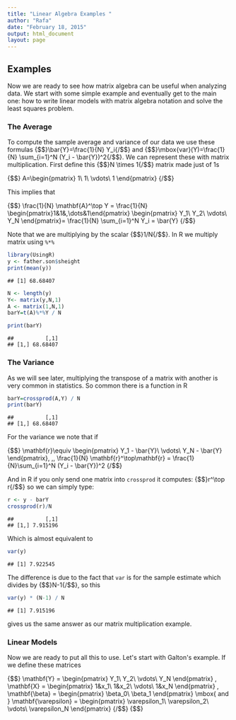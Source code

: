```yaml
---
title: "Linear Algebra Examples "
author: "Rafa"
date: "February 18, 2015"
output: html_document
layout: page
---
```




## Examples 

Now we are ready to see how matrix algebra can be useful when analyzing data. We start with some simple example and eventually get to the main one: how to write linear models with matrix algebra notation and solve the least squares problem.


### The Average

To compute the sample average and variance of our data we use these formulas {$$}\bar{Y}=\frac{1}{N} Y_i{/$$} and {$$}\mbox{var}(Y)=\frac{1}{N} \sum_{i=1}^N (Y_i - \bar{Y})^2{/$$}. We can represent these with matrix multiplication. First define this {$$}N \times 1{/$$} matrix made just of 1s

{$$}
A=\begin{pmatrix}
1\\
1\\
\vdots\\
1
\end{pmatrix}
{/$$}

This implies that

{$$}
\frac{1}{N}
\mathbf{A}^\top Y = \frac{1}{N}
\begin{pmatrix}1&1&,\dots&1\end{pmatrix}
\begin{pmatrix}
Y_1\\
Y_2\\
\vdots\\
Y_N
\end{pmatrix}=
\frac{1}{N} \sum_{i=1}^N Y_i
= \bar{Y}
{/$$}

Note that we are multiplying by the scalar {$$}1/N{/$$}. In R we multiply matrix using `%*%`


```r
library(UsingR)
y <- father.son$sheight
print(mean(y))
```

```
## [1] 68.68407
```

```r
N <- length(y)
Y<- matrix(y,N,1)
A <- matrix(1,N,1)
barY=t(A)%*%Y / N

print(barY)
```

```
##          [,1]
## [1,] 68.68407
```

### The Variance

As we will see later, multiplying the transpose of a matrix with another is very common in statistics. So common there is a function in R


```r
barY=crossprod(A,Y) / N
print(barY)
```

```
##          [,1]
## [1,] 68.68407
```

For the variance we note that if

{$$}
\mathbf{r}\equiv \begin{pmatrix}
Y_1 - \bar{Y}\\
\vdots\\
Y_N - \bar{Y}
\end{pmatrix}, \,\,
\frac{1}{N} \mathbf{r}^\top\mathbf{r} = 
\frac{1}{N}\sum_{i=1}^N (Y_i - \bar{Y})^2
{/$$}

And in R if you only send one matrix into `crossprod` it computes: {$$}r^\top r{/$$} so we can simply type:


```r
r <- y - barY
crossprod(r)/N
```

```
##          [,1]
## [1,] 7.915196
```

Which is almost equivalent to 

```r
var(y) 
```

```
## [1] 7.922545
```
The difference is due to the fact that `var` is for the sample estimate which divides by {$$}N-1{/$$}, so this


```r
var(y) * (N-1) / N
```

```
## [1] 7.915196
```
gives us the same answer as our matrix multiplication example.

### Linear Models

Now we are ready to put all this to use. Let's start with Galton's example. If we define these matrices
 
{$$}
\mathbf{Y} = \begin{pmatrix}
Y_1\\
Y_2\\
\vdots\\
Y_N
\end{pmatrix}
,
\mathbf{X} = \begin{pmatrix}
1&x_1\\
1&x_2\\
\vdots\\
1&x_N
\end{pmatrix}
,
\mathbf{\beta} = \begin{pmatrix}
\beta_0\\
\beta_1
\end{pmatrix} \mbox{ and }
\mathbf{\varepsilon} = \begin{pmatrix}
\varepsilon_1\\
\varepsilon_2\\
\vdots\\
\varepsilon_N
\end{pmatrix}
{/$$}
{$$}
